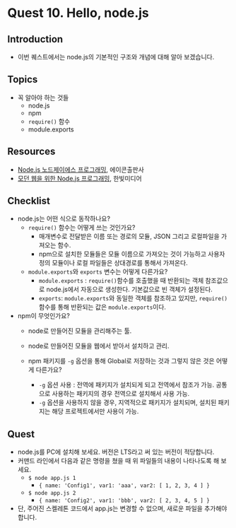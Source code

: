 # Quest 10. Hello, node.js


## Introduction
* 이번 퀘스트에서는 node.js의 기본적인 구조와 개념에 대해 알아 보겠습니다.

## Topics
* 꼭 알아야 하는 것들
  * node.js
  * npm
  * `require()` 함수
  * module.exports

## Resources
* [Node.js 노드제이에스 프로그래밍](http://www.yes24.com/24/Goods/6271069?Acode=101), 에이콘출판사
* [모던 웹을 위한 Node.js 프로그래밍](http://www.yes24.com/24/Goods/10991708?Acode=101), 한빛미디어

## Checklist
* node.js는 어떤 식으로 동작하나요?
  * `require()` 함수는 어떻게 쓰는 것인가요?
    * 매개변수로 전달받은 이름 또는 경로의 모듈, JSON 그리고 로컬파일을 가져오는 함수.
    * npm으로 설치한 모듈들은 모듈 이름으로 가져오는 것이 가능하고 사용자 정의 모듈이나 로컬 파일들은 상대경로를 통해서 가져온다.
  * `module.exports`와 `exports` 변수는 어떻게 다른가요?
    * `module.exports` : `require()`함수를 호출했을 때 반환되는 객체 참조값으로 node.js에서 자동으로 생성한다. 기본값으로 빈 객체가 설정된다.
    * `exports`: `module.exports`와 동일한 객체를 참조하고 있지만, `require()` 함수를 통해 반환되는 값은 `module.exports`이다.
* npm이 무엇인가요?
  * node로 만들어진 모듈을 관리해주는 툴.
  * node로 만들어진 모듈을 웹에서 받아서 설치하고 관리.

  * npm 패키지를 `-g` 옵션을 통해 Global로 저장하는 것과 그렇지 않은 것은 어떻게 다른가요?
    * `-g` 옵션 사용 : 전역에 패키지가 설치되게 되고 전역에서 참조가 가능. 공통으로 사용하는 패키지의 경우 전역으로 설치해서 사용 가능.
    * `-g` 옵션을 사용하지 않을 경우, 지역적으로 패키지가 설치되며, 설치된 패키지는 해당 프로젝트에서만 사용이 가능.

## Quest
* node.js를 PC에 설치해 보세요. 버전은 LTS라고 써 있는 버전이 적당합니다.
* 커맨드 라인에서 다음과 같은 명령을 쳤을 때 위 파일들의 내용이 나타나도록 해 보세요.
  * `$ node app.js 1`
    * `{ name: 'Config1', var1: 'aaa', var2: [ 1, 2, 3, 4 ] }`
  * `$ node app.js 2`
    * `{ name: 'Config2', var1: 'bbb', var2: [ 2, 3, 4, 5 ] }`
* 단, 주어진 스켈레톤 코드에서 app.js는 변경할 수 없으며, 새로운 파일을 추가해야 합니다.
